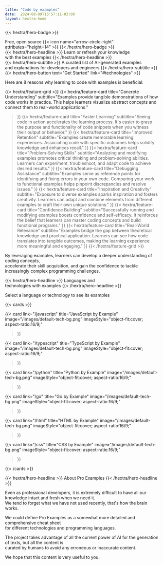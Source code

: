 ```yaml
---
title: "Code by examples"
date:  2024-08-09T13:57:11-03:00
layout: hextra-home
---
```


{{< hextra/hero-badge >}}
  <div class="hx-w-2 hx-h-2 hx-rounded-full hx-bg-primary-400"></div>
  <span>Free, open source</span>
  {{< icon name="arrow-circle-right" attributes="height=14" >}}
{{< /hextra/hero-badge >}}

<div class="hx-mt-6 hx-mb-6">
{{< hextra/hero-headline >}}
  Learn or refresh your knowledge&nbsp;<br class="sm:hx-block hx-hidden" />with the best examples
{{< /hextra/hero-headline >}}
</div>

<div class="hx-mb-12">
{{< hextra/hero-subtitle >}}
  A curated list of AI-generated examples&nbsp;<br class="sm:hx-block hx-hidden" />and explanations for developers and engineers
{{< /hextra/hero-subtitle >}}
</div>

<div class="hx-mb-6">
{{< hextra/hero-button text="Get Started" link="#technologies" >}}
</div>

<div class="hx-mt-6"></div>

<p class="hx-mb-12 hx-text-lg hx-text-gray-500 dark:hx-text-gray-400">
Here are 8 reasons why learning to code with examples is beneficial:
</p>

{{< hextra/feature-grid >}}
  {{< hextra/feature-card
    title="Concrete Understanding"
    subtitle="Examples provide tangible demonstrations of how code works in practice. This helps learners visualize abstract concepts and connect them to real-world applications."
  >}}
  {{< hextra/feature-card
    title="Faster Learning"
    subtitle="Seeing code in action accelerates the learning process. It's easier to grasp the purpose and functionality of code snippets when you witness their output or behavior."
  >}}
  {{< hextra/feature-card
    title="Improved Retention"
    subtitle="Examples create memorable learning experiences. Associating code with specific outcomes helps solidify knowledge and enhances recall."
  >}}
  {{< hextra/feature-card
    title="Problem-Solving Skills"
    subtitle="Analyzing and modifying examples promotes critical thinking and problem-solving abilities. Learners can experiment, troubleshoot, and adapt code to achieve desired results."
  >}}
  {{< hextra/feature-card
    title="Debugging Assistance"
    subtitle="Examples serve as reference points for identifying and fixing errors in your own code. Comparing your work to functional examples helps pinpoint discrepancies and resolve issues."
  >}}
  {{< hextra/feature-card
    title="Inspiration and Creativity"
    subtitle="Exposure to diverse examples sparks inspiration and fosters creativity. Learners can adapt and combine elements from different examples to craft their own unique solutions."
  >}}
  {{< hextra/feature-card
    title="Confidence Building"
    subtitle="Successfully running and modifying examples boosts confidence and self-efficacy. It reinforces the belief that learners can master coding concepts and build functional programs."
  >}}
  {{< hextra/feature-card
    title="Real-World Relevance"
    subtitle="Examples bridge the gap between theoretical knowledge and practical application. Learners can see how code translates into tangible outcomes, making the learning experience more meaningful and engaging."
  >}}
{{< /hextra/feature-grid >}}

<p class="hx-mt-12 hx-text-lg hx-text-gray-500 dark:hx-text-gray-400">
By leveraging examples, learners can develop a deeper understanding of coding concepts, &nbsp;<br class="sm:hx-block hx-hidden" />accelerate their skill acquisition, and gain the confidence to tackle increasingly complex programming challenges.
</p>

<div class="hx-mb-10" id="technologies"></div>

<div class="hx-mt-6 hx-mb-6">
{{< hextra/hero-headline >}}
  Languages and&nbsp;<br class="sm:hx-block hx-hidden" />technologies ​​with examples
{{< /hextra/hero-headline >}}
</div>

<p class="hx-mb-12 hx-text-lg hx-text-gray-500 dark:hx-text-gray-400">
Select a language or technology to see its examples
</p>

{{< cards >}}

  {{< card
        link="/javascript"
        title="JavaScript by Example"
        image="/images/default-tech-bg.png"
        imageStyle="object-fit:cover; aspect-ratio:16/9;"
  >}}

  {{< card
        link="/typescript"
        title="TypeScript by Example"
        image="/images/default-tech-bg.png"
        imageStyle="object-fit:cover; aspect-ratio:16/9;"
  >}}

  {{< card
        link="/python"
        title="Python by Example"
        image="/images/default-tech-bg.png"
        imageStyle="object-fit:cover; aspect-ratio:16/9;"
  >}}

  {{< card
        link="/go"
        title="Go by Example"
        image="/images/default-tech-bg.png"
        imageStyle="object-fit:cover; aspect-ratio:16/9;"
  >}}

  {{< card
        link="/html"
        title="HTML by Example"
        image="/images/default-tech-bg.png"
        imageStyle="object-fit:cover; aspect-ratio:16/9;"
  >}}

  {{< card
        link="/css"
        title="CSS by Example"
        image="/images/default-tech-bg.png"
        imageStyle="object-fit:cover; aspect-ratio:16/9;"
  >}}

{{< /cards >}}

<div class="hx-mb-8" id="about"></div>

<div class="hx-mt-6 hx-mb-6">
{{< hextra/hero-headline >}}
  About Pro Examples
{{< /hextra/hero-headline >}}
</div>

<p class="hx-mb-6 hx-text-lg hx-text-gray-500 dark:hx-text-gray-400">
Even as professional developers, it is extremely difficult to have all our knowledge intact and fresh when we need it.&nbsp;<br class="sm:hx-block hx-hidden" />We tend to forget what we have not used recently, that's how the brain works.
</p>

<p class="hx-mb-6 hx-text-lg hx-text-gray-500 dark:hx-text-gray-400">
We could define Pro Examples as a somewhat more detailed and comprehensive cheat sheet&nbsp;<br class="sm:hx-block hx-hidden" />for different technologies and programming languages.
</p>

<p class="hx-mb-6 hx-text-lg hx-text-gray-500 dark:hx-text-gray-400">
The project takes advantage of all the current power of AI for the generation of texts, but all the content is&nbsp;<br class="sm:hx-block hx-hidden" />curated by humans to avoid any erroneous or inaccurate content.
</p>

<p class="hx-mb-12 hx-text-lg hx-text-gray-500 dark:hx-text-gray-400">
We hope that this content is very useful to you.
</p>
